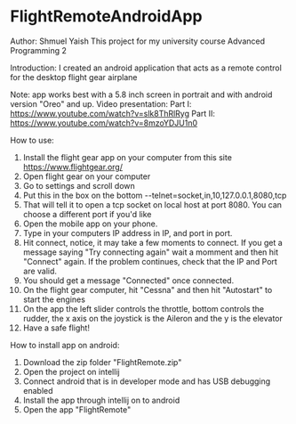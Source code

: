 # FlightRemoteAndroidApp
Author: Shmuel Yaish
This project for my university course Advanced Programming 2

Introduction: I created an android application that acts as a remote control for the desktop flight gear airplane

Note: app works best with a 5.8 inch screen in portrait and with android version "Oreo" and up.
Video presentation: 
Part I: https://www.youtube.com/watch?v=slk8ThRlRyg
Part II: https://www.youtube.com/watch?v=8mzoYDJU1n0

How to use:
1) Install the flight gear app on your computer from this site https://www.flightgear.org/
2) Open flight gear on your computer
3) Go to settings and scroll down
4) Put this in the box on the bottom     --telnet=socket,in,10,127.0.0.1,8080,tcp
5) That will tell it to open a tcp socket on local host at port 8080. You can choose a different port if you'd like
6) Open the mobile app on your phone.
7) Type in your computers IP address in IP, and port in port.
8) Hit connect, notice, it may take a few moments to connect. If you get a message saying "Try connecting again" wait a momment and then hit "Connect" again. If the problem continues, check that the IP and Port are valid.
9) You should get a message "Connected" once connected.
10) On the flight gear computer, hit "Cessna" and then hit "Autostart" to start the engines
11) On the app the left slider controls the throttle, bottom controls the rudder, the x axis on the joystick is the Aileron and the y is the elevator
12) Have a safe flight!

How to install app on android:
1) Download the zip folder "FlightRemote.zip"
2) Open the project on intellij
3) Connect android that is in developer mode and has USB debugging enabled
4) Install the app through intellij on to android
5) Open the app "FlightRemote"
